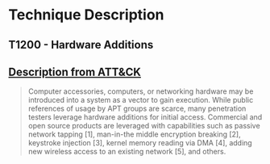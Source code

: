 # Technique Description
## T1200 - Hardware Additions
## [Description from ATT&CK](https://attack.mitre.org/techniques/T1200/)
<blockquote> Computer accessories, computers, or networking hardware may be introduced into a system as a vector to gain execution. While public references of usage by APT groups are scarce, many penetration testers leverage hardware additions for initial access. Commercial and open source products are leveraged with capabilities such as passive network tapping [1], man-in-the middle encryption breaking [2], keystroke injection [3], kernel memory reading via DMA [4], adding new wireless access to an existing network [5], and others.</blockquote>
